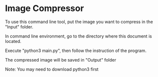 # Image Compressor
To use this command line tool, put the image you want to compress in the "Input" folder.

In command line environment, go to the directory where this document is located.

Execute "python3 main.py", then follow the instruction of the program.

The compressed image will be saved in "Output" folder

Note: You may need to download python3 first
